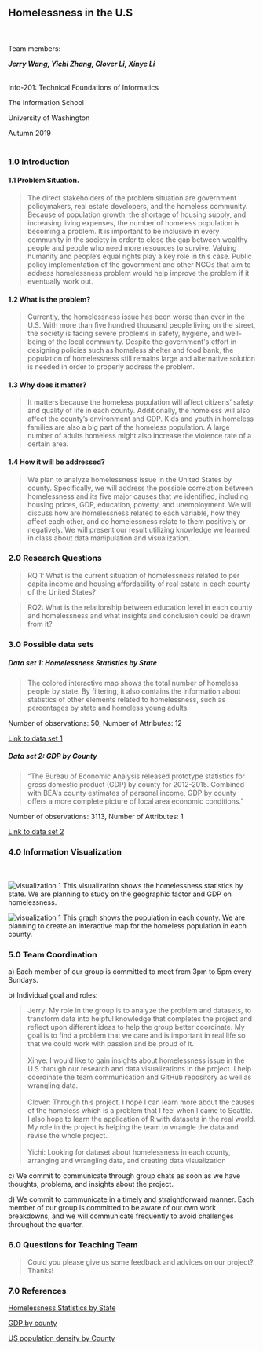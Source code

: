 
## Homelessness in the U.S
<br><br />
Team members:

**_Jerry Wang, Yichi Zhang, Clover Li, Xinye Li_**
<br><br />

Info-201: Technical Foundations of Informatics

The Information School

University of Washington

Autumn 2019 <br><br />

### 1.0 Introduction

#### 1.1 Problem Situation.

> The direct stakeholders of the problem situation are government policymakers, real estate developers, and the homeless community. Because of population growth, the shortage of housing supply, and increasing living expenses, the number of homeless population is becoming a problem. It is important to be inclusive in every community in the society in order to close the gap between wealthy people and people who need more resources to survive. Valuing humanity and people’s equal rights play a key role in this case. Public policy implementation of the government and other NGOs that aim to address homelessness problem would help improve the problem if it eventually work out.

#### 1.2 What is the problem?
> Currently, the homelessness issue has been worse than ever in the U.S. With more than five hundred thousand people living on the street, the society is facing severe problems in safety, hygiene, and well-being of the local community. Despite the government's effort in designing policies such as homeless shelter and food bank, the population of homelessness still remains large and alternative solution is needed in order to properly address the problem.  

#### 1.3 Why does it matter?

> It matters because the homeless population will affect citizens’ safety and quality of life in each county. Additionally, the homeless will also affect the county’s environment and GDP. Kids and youth in homeless families are also a big part of the homeless population. A large number of adults homeless might also increase the violence rate of a certain area.

#### 1.4 How it will be addressed?

> We plan to analyze homelessness issue in the United States by county. Specifically, we will address the possible correlation between homelessness and its five major causes that we identified, including housing prices, GDP, education, poverty, and unemployment. We will discuss how are homelessness related to each variable, how they affect each other, and do homelessness relate to them positively or negatively. We will present our result utilizing knowledge we learned in class about data manipulation and visualization.

### 2.0 Research Questions

> RQ 1: What is the current situation of homelessness related to per capita income and housing affordability of real estate in each county of the United States?

>RQ2:  What is the relationship between education level in each county and homelessness and what insights and conclusion could be drawn from it?


### 3.0 Possible data sets
##### Data set 1: Homelessness Statistics by State

> The colored interactive map shows the total number of homeless people by state. By filtering, it also contains the information about statistics of other elements related to homelessness, such as percentages by state and homeless young adults.

Number of observations: 50,
Number of Attributes: 12

[Link to data set 1](https://www.usich.gov/tools-for-action/map/#fn[]=1400&fn[]=2900&fn[]=6000&fn[]=9900&fn[]=13500)

##### Data set 2: GDP by County

> “The Bureau of Economic Analysis released prototype statistics for gross domestic product (GDP) by county for 2012-2015. Combined with BEA's county estimates of personal income, GDP by county offers a more complete picture of local area economic conditions.”

Number of observations: 3113,
Number of Attributes: 1

[Link to data set 2](https://www.bea.gov/data/gdp/gdp-county)

### 4.0 Information Visualization
<br><br />
![visualization 1](https://californiapolicycenter.org/wp-content/uploads/2019/07/20190620-2-Homeless-Population-by-State-2018.jpg)
This visualization shows the homelessness statistics by state. We are planning to study on the geographic factor and GDP on homelessness.

![visualization 1](https://external-preview.redd.it/Ix5CzDJHkNle5HEdb26EGgT_bJa9-c3Cbfa5WgK5ZJk.jpg?width=960&crop=smart&auto=webp&s=64634268fcbfbd8cb064ddefc8e7ac5f1bed8aed)
This graph shows the population in each county. We are planning to create an interactive map for the homeless population in each county.

### 5.0 Team Coordination
a) Each member of our group is committed to meet from 3pm to 5pm every Sundays.

b) Individual goal and roles:
> Jerry: My role in the group is to analyze the problem and datasets, to transform data into helpful knowledge that completes the project and reflect upon different ideas to help the group better coordinate. My goal is to find a problem that we care and is important in real life so that we could work with passion and be proud of it.
<br><br />
Xinye: I would like to gain insights about homelessness issue in the U.S through our research and data visualizations in the project. I help coordinate the team communication and GitHub repository as well as wrangling data.
<br><br />
Clover: Through this project, I hope I can learn more about the causes of the homeless which is a problem that I feel when I came to Seattle. I also hope to learn the application of R with datasets in the real world. My role in the project is helping the team to wrangle the data and revise the whole project.
<br><br />
Yichi: Looking for dataset about homelessness in each county, arranging and wrangling data, and creating data visualization

c) We commit to communicate through group chats as soon as we have thoughts, problems, and insights about the project.

d) We commit to communicate in a timely and straightforward manner. Each member of our group is committed to be aware of our own work breakdowns, and we will communicate frequently to avoid challenges throughout the quarter.

### 6.0 Questions for Teaching Team
> Could you please give us some feedback and advices on our project? Thanks!

### 7.0 References
[Homelessness Statistics by State](https://www.usich.gov/tools-for-action/map/#fn[]=1400&fn[]=2900&fn[]=6000&fn[]=9900&fn[]=13500)

[GDP by county](https://www.bea.gov/data/gdp/gdp-county)

[US population density by County](https://www.usich.gov/tools-for-action/map/#fn[]=1400&fn[]=2900&fn[]=6000&fn[]=9900&fn[]=13500)
